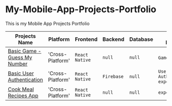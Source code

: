 # My-Mobile-App-Projects-Portfolio
This is my Mobile App Projects Portfolio

|Projects Name|Platform|Frontend|Backend|Database|Special Remarks|
|---|---|---|---|---|---|
|[Basic Game - Guess My Number](https://github.com/MaxMA2000/My-Mobile-App-Projects-Portfolio/tree/Guess-My-Number-Game)|'Cross-Platform'|`React Native`|`null`|`null`| `Game-Play` `expo`|
|[Basic User Authentication](https://github.com/MaxMA2000/My-Mobile-App-Projects-Portfolio/tree/Basic-User-Login-Authentication)|'Cross-Platform'|`React Native`|`Firebase`|`null`|`User Authentication` `expo`|
|[Cook Meal Recipes App](https://github.com/MaxMA2000/My-Mobile-App-Projects-Portfolio/tree/Cook-Meal-Recipes)|'Cross-Platform'|`React Native`|`null`|`null`| `expo`|
